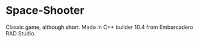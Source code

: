# Space-Shooter
Classic game, although short. 
Made in C++ builder 10.4 from Embarcadero RAD Studio.
